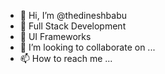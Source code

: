 - 👋 Hi, I’m @thedineshbabu
- 👀 Full Stack Development
- 🌱 UI Frameworks
- 💞️ I’m looking to collaborate on ...
- 📫 How to reach me ...

<!---
thedineshbabu/thedineshbabu is a ✨ special ✨ repository because its `README.md` (this file) appears on your GitHub profile.
You can click the Preview link to take a look at your changes.
--->
